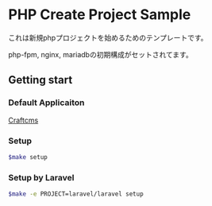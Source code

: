 # PHP Create Project Sample

これは新規phpプロジェクトを始めるためのテンプレートです。

php-fpm, nginx, mariadbの初期構成がセットされてます。

## Getting start

### Default Applicaiton

[Craftcms](https://craftcms.com/) 

### Setup

```sh
$make setup
```

### Setup by Laravel

```sh
$make -e PROJECT=laravel/laravel setup
```
